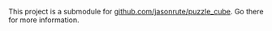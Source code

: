 This project is a submodule for [github.com/jasonrute/puzzle_cube](https://github.com/jasonrute/puzzle_cube).  Go there for more information.